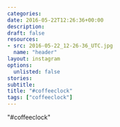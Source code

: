 ```yaml
---
categories:
date: 2016-05-22T12:26:36+00:00
description:
draft: false
resources:
- src: 2016-05-22_12-26-36_UTC.jpg
  name: "header"
layout: instagram
options:
  unlisted: false
stories:
subtitle:
title: "#coffeeclock"
tags: ["coffeeclock"]
---
```


"#coffeeclock"
